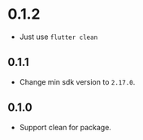 # 0.1.2

- Just use `flutter clean`

## 0.1.1

- Change min sdk version to `2.17.0`.
## 0.1.0

- Support clean for package.
